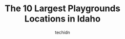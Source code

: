 ---
layout: ampstory
image: https://i0.wp.com/paketmu.com/wp-content/uploads/2023/06/bowler-park-0-in-idaho-1686371123.jpeg?resize=640,853
author: techidn
featured: false
description: Explore the diverse Playground scene in Idaho, home to an incredible selection of 10 establishments catering to every taste. Whether youre in search of iconic favorites or undiscovered trea
title: The 10 Largest Playgrounds Locations in Idaho
cover:
   title: The 10 Largest Playgrounds Locations in Idaho
   subtitle: RICKPATE
   background: https://paketmu.com/wp-content/uploads/2023/06/bowler-park-0-in-idaho-1686371123.jpeg

pages: 
 - layout: thirds
   top: <h1>#1 McEuen Park</h1>
   bottom: "<p>A great park in the downtown area, right on the lake. It is beautiful and well maintained. So green and clean. The water feature is outstanding. The views are nice. The p</p>"
   background: https://paketmu.com/wp-content/uploads/2023/06/bowler-park-1-in-idaho-1686371125.jpeg
   backgroundblur: true
 - layout: thirds
   top: <h1>#2 Julius M. Kleiner Memorial Park</h1>
   bottom: "<p>So much space.So much to see.So much room for walking, scooters, roller skating, etc.A pond with a story to read as you walk around it.A little theater.Playground.Splash </p>"
   background: https://paketmu.com/wp-content/uploads/2023/06/bowler-park-2-in-idaho-1686371126.jpeg
   cta:
      link: https://paketmu.com/the-10-largest-playgrounds-locations-in-idaho/
      text: The 10 Largest Playgrounds Locations in Idaho
 - layout: thirds
   top: <h1>#3 Settlers Park</h1>
   bottom: "<p>It was nearly 100° out on a Thursday when most children were in school so our little one pretty much had the run of the place which was great. She had not been there bef</p>"
   background: https://paketmu.com/wp-content/uploads/2023/06/bowler-park-3-in-idaho-1686371127.jpeg
   cta:
      link: https://paketmu.com/the-10-largest-playgrounds-locations-in-idaho/
      text: The 10 Largest Playgrounds Locations in Idaho
 - layout: thirds
   top: <h1>#4 Tautphaus Park</h1>
   bottom: "<p>Idaho Falls, ID 83402, United States</p>"
   background: https://images.unsplash.com/photo-1602536052359-ef94c21c5948?ixlib=rb-4.0.3&ixid=MnwxMjA3fDB8MHxwaG90by1wYWdlfHx8fGVufDB8fHx8&auto=format&fit=crop&w=640&h=853&q=80
   cta:
      link: https://paketmu.com/the-10-largest-playgrounds-locations-in-idaho/
      text: The 10 Largest Playgrounds Locations in Idaho
 - layout: thirds
   top: <h1>#5 Twin Falls City Park</h1>
   bottom: "<p>400 Shoshone St E, Twin Falls, ID 83301, United States</p>"
   background: https://images.unsplash.com/photo-1534312527009-56c7016453e6?ixlib=rb-4.0.3&ixid=MnwxMjA3fDB8MHxwaG90by1wYWdlfHx8fGVufDB8fHx8&auto=format&fit=crop&w=640&h=853&q=80
   cta:
      link: https://paketmu.com/the-10-largest-playgrounds-locations-in-idaho/
      text: The 10 Largest Playgrounds Locations in Idaho
 - layout: thirds
   top: <h1>#6 O.K. Ward Park / Brooklyns Playground</h1>
   bottom: "<p>1400 W Quinn Rd & Northern Lights Drive, Pocatello, ID 83202, United States</p>"
   background: https://images.unsplash.com/photo-1540457036297-448b6b99e91c?ixlib=rb-4.0.3&ixid=MnwxMjA3fDB8MHxwaG90by1wYWdlfHx8fGVufDB8fHx8&auto=format&fit=crop&w=640&h=853&q=80
   cta:
      link: https://paketmu.com/the-10-largest-playgrounds-locations-in-idaho/
      text: The 10 Largest Playgrounds Locations in Idaho
 - layout: thirds
   top: <h1>#7 Reid Merrill Park</h1>
   bottom: "<p>637 E Shore Dr, Eagle, ID 83616, United States</p>"
   background: https://images.unsplash.com/photo-1489694553447-4c9339da310d?ixlib=rb-4.0.3&ixid=MnwxMjA3fDB8MHxwaG90by1wYWdlfHx8fGVufDB8fHx8&auto=format&fit=crop&w=640&h=853&q=80
   cta:
      link: https://paketmu.com/the-10-largest-playgrounds-locations-in-idaho/
      text: The 10 Largest Playgrounds Locations in Idaho
 - layout: thirds
   middle: Continue reading...
   background: https://images.unsplash.com/photo-1613843873231-1447db182f97?ixlib=rb-4.0.3&ixid=MnwxMjA3fDB8MHxwaG90by1wYWdlfHx8fGVufDB8fHx8&auto=format&fit=crop&w=640&h=853&q=80
   cta:
      link: https://paketmu.com/the-10-largest-playgrounds-locations-in-idaho/
      text: The 10 Largest Playgrounds Locations in Idaho
      
---